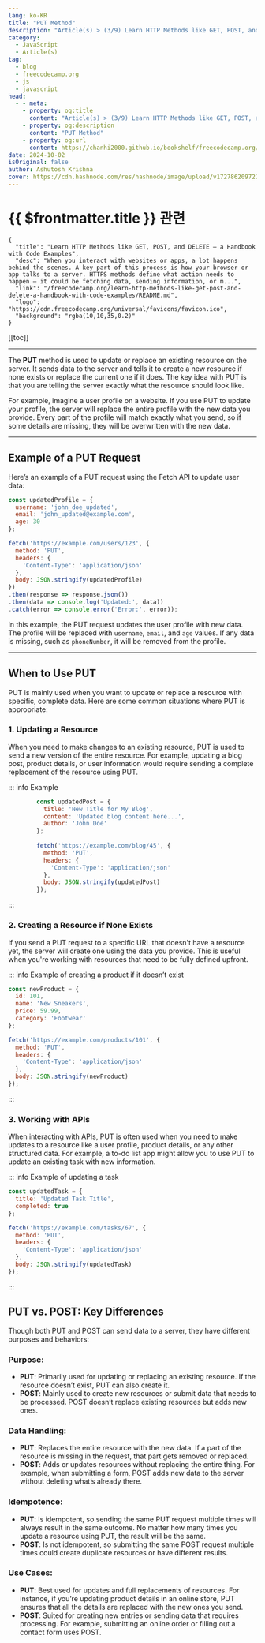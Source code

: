 ```yaml
---
lang: ko-KR
title: "PUT Method"
description: "Article(s) > (3/9) Learn HTTP Methods like GET, POST, and DELETE – a Handbook with Code Examples"
category:
  - JavaScript
  - Article(s)
tag:
  - blog
  - freecodecamp.org
  - js
  - javascript
head:
  - - meta:
    - property: og:title
      content: "Article(s) > (3/9) Learn HTTP Methods like GET, POST, and DELETE – a Handbook with Code Examples"
    - property: og:description
      content: "PUT Method"
    - property: og:url
      content: https://chanhi2000.github.io/bookshelf/freecodecamp.org/learn-http-methods-like-get-post-and-delete-a-handbook-with-code-examples/put-method.html
date: 2024-10-02
isOriginal: false
author: Ashutosh Krishna
cover: https://cdn.hashnode.com/res/hashnode/image/upload/v1727862097228/24433377-ebb8-49b5-b0ee-5736f629399d.png
---
```


# {{ $frontmatter.title }} 관련

```component VPCard
{
  "title": "Learn HTTP Methods like GET, POST, and DELETE – a Handbook with Code Examples",
  "desc": "When you interact with websites or apps, a lot happens behind the scenes. A key part of this process is how your browser or app talks to a server. HTTPS methods define what action needs to happen – it could be fetching data, sending information, or m...",
  "link": "/freecodecamp.org/learn-http-methods-like-get-post-and-delete-a-handbook-with-code-examples/README.md",
  "logo": "https://cdn.freecodecamp.org/universal/favicons/favicon.ico",
  "background": "rgba(10,10,35,0.2)"
}
```

[[toc]]

---

<SiteInfo
  name="Learn HTTP Methods like GET, POST, and DELETE – a Handbook with Code Examples"
  desc="When you interact with websites or apps, a lot happens behind the scenes. A key part of this process is how your browser or app talks to a server. HTTPS methods define what action needs to happen – it could be fetching data, sending information, or m..."
  url="https://freecodecamp.org/news/learn-http-methods-like-get-post-and-delete-a-handbook-with-code-examples/"
  logo="https://cdn.freecodecamp.org/universal/favicons/favicon.ico"
  preview="https://cdn.hashnode.com/res/hashnode/image/upload/v1727862097228/24433377-ebb8-49b5-b0ee-5736f629399d.png"/>

The **PUT** method is used to update or replace an existing resource on the server. It sends data to the server and tells it to create a new resource if none exists or replace the current one if it does. The key idea with PUT is that you are telling the server exactly what the resource should look like.

For example, imagine a user profile on a website. If you use PUT to update your profile, the server will replace the entire profile with the new data you provide. Every part of the profile will match exactly what you send, so if some details are missing, they will be overwritten with the new data.

---

## Example of a PUT Request

Here’s an example of a PUT request using the Fetch API to update user data:

```js
const updatedProfile = {
  username: 'john_doe_updated',
  email: 'john_updated@example.com',
  age: 30
};

fetch('https://example.com/users/123', {
  method: 'PUT',
  headers: {
    'Content-Type': 'application/json'
  },
  body: JSON.stringify(updatedProfile)
})
.then(response => response.json())
.then(data => console.log('Updated:', data))
.catch(error => console.error('Error:', error));
```

In this example, the PUT request updates the user profile with new data. The profile will be replaced with `username`, `email`, and `age` values. If any data is missing, such as `phoneNumber`, it will be removed from the profile.

---

## When to Use PUT

PUT is mainly used when you want to update or replace a resource with specific, complete data. Here are some common situations where PUT is appropriate:

### 1. Updating a Resource

When you need to make changes to an existing resource, PUT is used to send a new version of the entire resource. For example, updating a blog post, product details, or user information would require sending a complete replacement of the resource using PUT.

::: info Example

```js
        const updatedPost = {
          title: 'New Title for My Blog',
          content: 'Updated blog content here...',
          author: 'John Doe'
        };
    
        fetch('https://example.com/blog/45', {
          method: 'PUT',
          headers: {
            'Content-Type': 'application/json'
          },
          body: JSON.stringify(updatedPost)
        });
```

:::

### 2. Creating a Resource if None Exists

If you send a PUT request to a specific URL that doesn't have a resource yet, the server will create one using the data you provide. This is useful when you're working with resources that need to be fully defined upfront.

::: info Example of creating a product if it doesn’t exist

```js
const newProduct = {
  id: 101,
  name: 'New Sneakers',
  price: 59.99,
  category: 'Footwear'
};

fetch('https://example.com/products/101', {
  method: 'PUT',
  headers: {
    'Content-Type': 'application/json'
  },
  body: JSON.stringify(newProduct)
});
```

:::

### 3. Working with APIs

When interacting with APIs, PUT is often used when you need to make updates to a resource like a user profile, product details, or any other structured data. For example, a to-do list app might allow you to use PUT to update an existing task with new information.

::: info Example of updating a task

```js
const updatedTask = {
  title: 'Updated Task Title',
  completed: true
};

fetch('https://example.com/tasks/67', {
  method: 'PUT',
  headers: {
    'Content-Type': 'application/json'
  },
  body: JSON.stringify(updatedTask)
});
```

:::

## PUT vs. POST: Key Differences

Though both PUT and POST can send data to a server, they have different purposes and behaviors:

### Purpose:

- **PUT**: Primarily used for updating or replacing an existing resource. If the resource doesn’t exist, PUT can also create it.
- **POST**: Mainly used to create new resources or submit data that needs to be processed. POST doesn’t replace existing resources but adds new ones.

### Data Handling:

- **PUT**: Replaces the entire resource with the new data. If a part of the resource is missing in the request, that part gets removed or replaced.
- **POST**: Adds or updates resources without replacing the entire thing. For example, when submitting a form, POST adds new data to the server without deleting what’s already there.

### Idempotence:

- **PUT**: Is idempotent, so sending the same PUT request multiple times will always result in the same outcome. No matter how many times you update a resource using PUT, the result will be the same.
- **POST**: Is not idempotent, so submitting the same POST request multiple times could create duplicate resources or have different results.

### Use Cases:

- **PUT**: Best used for updates and full replacements of resources. For instance, if you’re updating product details in an online store, PUT ensures that all the details are replaced with the new ones you send.
- **POST**: Suited for creating new entries or sending data that requires processing. For example, submitting an online order or filling out a contact form uses POST.